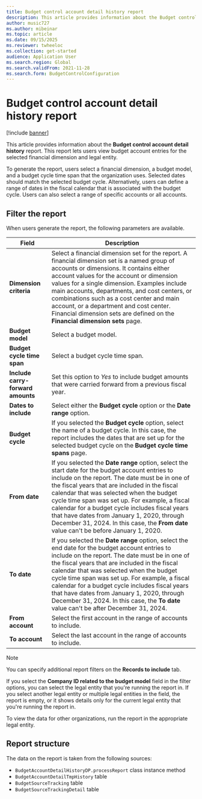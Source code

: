 ```yaml
---
title: Budget control account detail history report
description: This article provides information about the Budget control account detail history report. 
author: music727
ms.author: mibeinar
ms.topic: article
ms.date: 09/15/2025
ms.reviewer: twheeloc
ms.collection: get-started
audience: Application User
ms.search.region: Global
ms.search.validFrom: 2021-11-28
ms.search.form: BudgetControlConfiguration
---
```


# Budget control account detail history report 

[!include [banner](../includes/banner.md)]

This article provides information about the **Budget control account detail history** report. This report lets users view budget account entries for the selected financial dimension and legal entity.

To generate the report, users select a financial dimension, a budget model, and a budget cycle time span that the organization uses. Selected dates should match the selected budget cycle. Alternatively, users can define a range of dates in the fiscal calendar that is associated with the budget cycle. Users can also select a range of specific accounts or all accounts.

## Filter the report 

When users generate the report, the following parameters are available.

| Field | Description |
| ----- | ----------- |
| **Dimension criteria** | Select a financial dimension set for the report. A financial dimension set is a named group of accounts or dimensions. It contains either account values for the account or dimension values for a single dimension. Examples include main accounts, departments, and cost centers, or combinations such as a cost center and main account, or a department and cost center. Financial dimension sets are defined on the **Financial dimension sets** page. |
| **Budget model** | Select a budget model. |
| **Budget cycle time span** | Select a budget cycle time span. |
| **Include carry-forward amounts** | Set this option to *Yes* to include budget amounts that were carried forward from a previous fiscal year.|
| **Dates to include** | Select either the **Budget cycle** option or the **Date range** option. |
| **Budget cycle** | If you selected the **Budget cycle** option, select the name of a budget cycle. In this case, the report includes the dates that are set up for the selected budget cycle on the **Budget cycle time spans** page. |
| **From date** | If you selected the **Date range** option, select the start date for the budget account entries to include on the report. The date must be in one of the fiscal years that are included in the fiscal calendar that was selected when the budget cycle time span was set up. For example, a fiscal calendar for a budget cycle includes fiscal years that have dates from January 1, 2020, through December 31, 2024. In this case, the **From date** value can't be before January 1, 2020.|
| **To date** | If you selected the **Date range** option, select the end date for the budget account entries to include on the report. The date must be in one of the fiscal years that are included in the fiscal calendar that was selected when the budget cycle time span was set up. For example, a fiscal calendar for a budget cycle includes fiscal years that have dates from January 1, 2020, through December 31, 2024. In this case, the **To date** value can't be after December 31, 2024.|
| **From account** | Select the first account in the range of accounts to include. |
| **To account** | Select the last account in the range of accounts to include. |


> [!NOTE]
> You can specify additional report filters on the **Records to include** tab.
>
> If you select the **Company ID related to the budget model** field in the filter options, you can select the legal entity that you're running the report in. If you select another legal entity or multiple legal entities in the field, the report is empty, or it shows details only for the current legal entity that you're running the report in.
>
> To view the data for other organizations, run the report in the appropriate legal entity.

## Report structure

The data on the report is taken from the following sources:

- `BudgetAccountDetailHistoryDP.processReport` class instance method
- `BudgetAccountDetailTmpHistory` table
- `BudgetSourceTracking` table
- `BudgetSourceTrackingDetail` table
